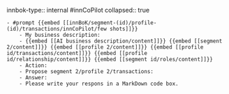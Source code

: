 innbok-type:: internal
#innCoPilot
collapsed:: true

	- #prompt {{embed [[innBoK/segment-(id)/profile-(id)/transactions/innCoPilot/few shots]]}}
		- My business description:
		- {{embed [[AI business description/content]]}} {{embed [[segment 2/content]]}} {{embed [[profile 2/content]]}} {{embed [[profile id/transactions/content]]}} {{embed [[profile id/relationship/content]]}} {{embed [[segment id/roles/content]]}}
		- Action:
		- Propose segment 2/profile 2/transactions:
		- Answer:
		- Please write your respons in a MarkDown code box.